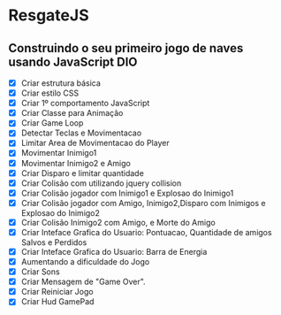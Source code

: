 # ResgateJS
## Construindo o seu primeiro jogo de naves usando JavaScript DIO

- [x] Criar estrutura básica
- [x] Criar estilo CSS
- [x] Criar 1º comportamento JavaScript 
- [x] Criar Classe para Animação 
- [x] Criar Game Loop
- [x] Detectar Teclas e Movimentacao
- [x] Limitar Area de Movimentacao do Player
- [x] Movimentar Inimigo1
- [x] Movimentar Inimigo2 e Amigo
- [x] Criar Disparo e limitar quantidade
- [x] Criar Colisão com utilizando jquery collision
- [x] Criar Colisão jogador com Inimigo1 e Explosao do Inimigo1
- [x] Criar Colisão jogador com Amigo, Inimigo2,Disparo com Inimigos e Explosao do Inimigo2  
- [x] Criar Colisão Inimigo2 com Amigo, e Morte do Amigo 
- [x] Criar Inteface Grafica do Usuario: Pontuacao, Quantidade de amigos Salvos e Perdidos
- [x] Criar Inteface Grafica do Usuario: Barra de Energia
- [x] Aumentando a dificuldade do Jogo
- [x] Criar Sons
- [x] Criar Mensagem de "Game Over".
- [x] Criar Reiniciar Jogo
- [x] Criar Hud GamePad